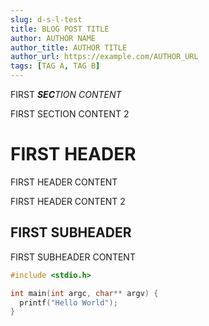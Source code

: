 ```yaml
---
slug: d-s-l-test
title: BLOG POST TITLE
author: AUTHOR NAME
author_title: AUTHOR TITLE
author_url: https://example.com/AUTHOR_URL
tags: [TAG A, TAG B]
---
```


FIRST _**SEC**TION CONTENT_

FIRST SECTION CONTENT 2

# FIRST HEADER

FIRST HEADER CONTENT

FIRST HEADER CONTENT 2

## FIRST SUBHEADER

FIRST SUBHEADER CONTENT

```c
#include <stdio.h>

int main(int argc, char** argv) {
  printf("Hello World");
}
```